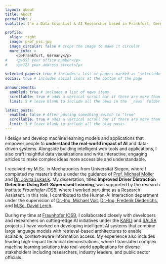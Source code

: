 ```yaml
---
layout: about
title: About
permalink: /
subtitle: I'm a Data Scientist & AI Researcher based in Frankfurt, Germany.

profile:
  align: right
  image: prof_pic.jpg
  image_circular: false # crops the image to make it circular
  more_info: >
     <p>Frankfurt, Germany</p>
#    <p>555 your office number</p>
#    <p>123 your address street</p>
    
selected_papers: true # includes a list of papers marked as "selected={true}"
social: true # includes social icons at the bottom of the page

announcements:
  enabled: true # includes a list of news items
  scrollable: true # adds a vertical scroll bar if there are more than 3 news items
  limit: 5 # leave blank to include all the news in the `_news` folder

latest_posts:
  enabled: false # After posting something switch to "true"
  scrollable: true # adds a vertical scroll bar if there are more than 3 new posts items
  limit: 3 # leave blank to include all the blog posts
---
```


I design and develop machine learning models and applications that empower people to **understand the real-world impact of AI** and data-driven systems. Alongside building intelligent web tools and applications, I also craft insightful data visualizations and write interactive, engaging articles to make complex ideas more accessible and understandable.

I received my M.Sc. in Mechatronics from Universität Siegen, where I completed my master’s thesis under the guidance of [Prof. Michael Möller](https://sites.google.com/site/michaelmoellermath/) and [Dr. Jovita Lukasik](https://jovitalukasik.github.io/). My dissertation, titled **Improved Driver Distraction Detection Using Self-Supervised Learning**, was supported by the research institute *Fraunhofer IOSB*, where I worked part-time as a Research Assistant. In this role, I contributed to the Human-AI Interaction department under the supervision of [Dr.-Ing. Michael Voit](https://www.iosb.fraunhofer.de/en/press/press-releases/2024/human-ai-interaction-new-department-focus.html), [Dr.-Ing. Frederik Diederichs](https://www.iosb.fraunhofer.de/de/projekte-produkte/integrated-autonomous-driving-lab.html), and [M.Sc. David Lerch](https://scholar.google.com/citations?view_op=list_works&hl=de&hl=de&user=BDOfyn8AAAAJ).

During my time at [Fraunhofer IOSB](https://www.iosb.fraunhofer.de/), I collaborated closely with developers and researchers on cutting-edge AI initiatives under the [KARLI](https://karli-projekt.de/) and [SALSA](https://projekt-salsa.de/en/) projects. I have worked on developing intelligent AI systems that combine large language models with retrieval-based architectures to enable scalable, context-aware information access. My experience also includes leading high-impact technical demonstrations, where I translated complex machine learning solutions into real-world applications for diverse stakeholders including researchers, industry leaders, and public sector officials.